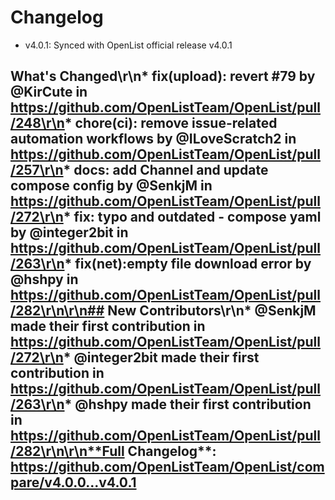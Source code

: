 # Changelog
- v4.0.1: Synced with OpenList official release v4.0.1
## What's Changed\r\n* fix(upload): revert #79 by @KirCute in https://github.com/OpenListTeam/OpenList/pull/248\r\n* chore(ci): remove issue-related automation workflows by @ILoveScratch2 in https://github.com/OpenListTeam/OpenList/pull/257\r\n* docs: add Channel and update compose config by @SenkjM in https://github.com/OpenListTeam/OpenList/pull/272\r\n* fix: typo and outdated - compose yaml by @integer2bit in https://github.com/OpenListTeam/OpenList/pull/263\r\n* fix(net):empty file download error by @hshpy in https://github.com/OpenListTeam/OpenList/pull/282\r\n\r\n## New Contributors\r\n* @SenkjM made their first contribution in https://github.com/OpenListTeam/OpenList/pull/272\r\n* @integer2bit made their first contribution in https://github.com/OpenListTeam/OpenList/pull/263\r\n* @hshpy made their first contribution in https://github.com/OpenListTeam/OpenList/pull/282\r\n\r\n**Full Changelog**: https://github.com/OpenListTeam/OpenList/compare/v4.0.0...v4.0.1
